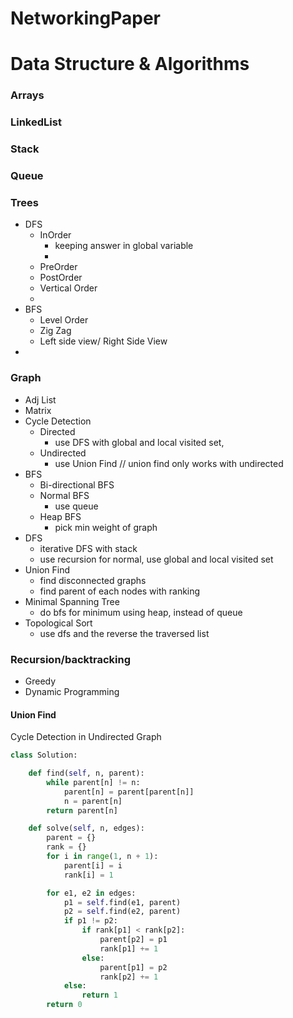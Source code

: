 # NetworkingPaper


Data Structure & Algorithms
==============================

### Arrays
### LinkedList
### Stack
### Queue
### Trees
  - DFS 
    - InOrder 
      - keeping answer in global variable
      - 
    - PreOrder
    - PostOrder
    - Vertical Order
    - 
  - BFS 
    - Level Order
    - Zig Zag
    - Left side view/ Right Side View
  - 
### Graph
  - Adj List
  - Matrix
  - Cycle Detection
    - Directed 
      - use DFS with global and local visited set,  
    - Undirected 
      - use Union Find // union find only works with undirected
  - BFS
    - Bi-directional BFS
    - Normal BFS
      - use queue 
    - Heap BFS 
      - pick min weight of graph
  - DFS
    - iterative DFS with stack
    - use recursion for normal, use global and local visited set
  - Union Find
    - find disconnected graphs
    - find parent of each nodes with ranking
  - Minimal Spanning Tree
    - do bfs for minimum using heap, instead of queue
  - Topological Sort
    - use dfs and the reverse the traversed list
### Recursion/backtracking
- Greedy
- Dynamic Programming


#### Union Find

Cycle Detection in Undirected Graph
```python
class Solution:

    def find(self, n, parent):
        while parent[n] != n:
            parent[n] = parent[parent[n]]
            n = parent[n]
        return parent[n]

    def solve(self, n, edges):
        parent = {}
        rank = {}
        for i in range(1, n + 1):
            parent[i] = i
            rank[i] = 1

        for e1, e2 in edges:
            p1 = self.find(e1, parent)
            p2 = self.find(e2, parent)
            if p1 != p2:
                if rank[p1] < rank[p2]:
                    parent[p2] = p1
                    rank[p1] += 1
                else:
                    parent[p1] = p2
                    rank[p2] += 1
            else:
                return 1
        return 0
```
